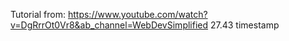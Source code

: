 Tutorial from:
https://www.youtube.com/watch?v=DgRrrOt0Vr8&ab_channel=WebDevSimplified
27.43 timestamp